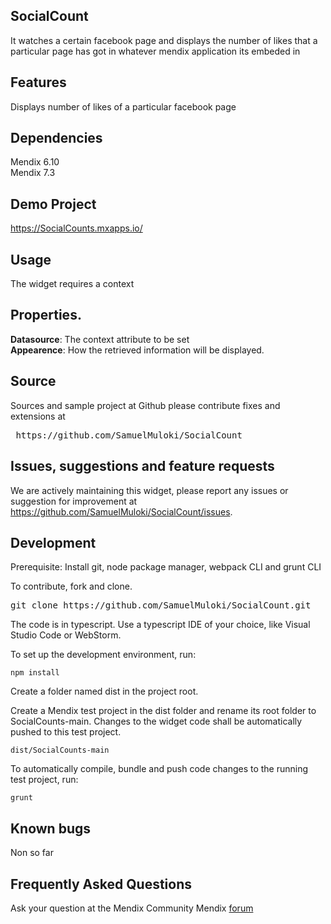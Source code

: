 ## SocialCount
It watches a certain facebook page and displays the number of likes that a particular page has got in whatever mendix application its embeded in

## Features
Displays number of likes of a particular facebook page

## Dependencies
Mendix 6.10</br>
Mendix  7.3

## Demo Project
<a href= "https://SocialCount.mxapps.io/">https://SocialCounts.mxapps.io/</a>

## Usage
The widget requires a context

## Properties.

<b>Datasource</b>: The context attribute to be set</br>
<b>Appearence</b>: How the retrieved information will be displayed.

## Source

Sources and sample project at Github
please contribute fixes and extensions at</br>
<pre> https://github.com/SamuelMuloki/SocialCount</pre>

<h2>Issues, suggestions and feature requests</h2>
<p>We are actively maintaining this widget, please report any issues or suggestion for improvement at <a href="https://github.com/SamuelMuloki/SocialCount/issues">https://github.com/SamuelMuloki/SocialCount/issues</a>.</p>
<h2>Development</h2>
<p>Prerequisite: Install git, node package manager, webpack CLI and grunt CLI</p>
<p>To contribute, fork and clone.</p>
<pre>git clone https://github.com/SamuelMuloki/SocialCount.git
</pre>
<p>The code is in typescript. Use a typescript IDE of your choice, like Visual Studio Code or WebStorm.</p>
<p>To set up the development environment, run:</p>
<pre><code>npm install
</code></pre>
<p>Create a folder named dist in the project root.</p>
<p>Create a Mendix test project in the dist folder and rename its root folder to SocialCounts-main. Changes to the widget code shall be automatically pushed to this test project.</p>
<pre><code>dist/SocialCounts-main
</code></pre>
<p>To automatically compile, bundle and push code changes to the running test project, run:</p>
<pre><code>grunt
</code></pre>
</code></pre>
</article>
  </div>

## Known bugs

Non so far

## Frequently Asked Questions

Ask your question at the Mendix Community Mendix <a href="https://forum.mendixcloud.com/index4.html">forum</a>